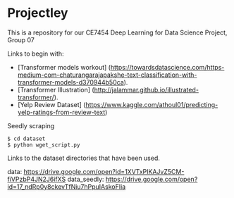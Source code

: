 # Projectley
This is a repository for our CE7454 Deep Learning for Data Science Project, Group 07


Links to begin with:
- [Transformer models workout] (https://towardsdatascience.com/https-medium-com-chaturangarajapakshe-text-classification-with-transformer-models-d370944b50ca). 
- [Transformer Illustration] (http://jalammar.github.io/illustrated-transformer/). 
- [Yelp Review Dataset] (https://www.kaggle.com/athoul01/predicting-yelp-ratings-from-review-text)

Seedly scraping
```console
$ cd dataset
$ python wget_script.py
```


Links to the dataset directories that have been used.

data: https://drive.google.com/open?id=1XVTxPIKAJvZ5CM-fiVPzbP4JN2J6ifXS
data_seedly: https://drive.google.com/open?id=17_ndRp0y8ckevTfNiu7hPpuIAskoFIia
